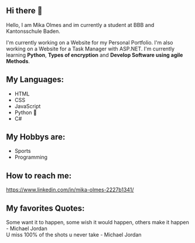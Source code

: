 ## Hi there 👋
Hello, I am Mika Olmes and im currently a student at BBB and Kantonsschule Baden.

I'm currently working on a Website for my Personal Portfolio.
I'm also working on a Website for a Task Manager with ASP.NET.
I'm currently learning <strong>Python</strong>, <strong>Types of encryption</strong> and <strong>Develop Software using agile Methods</strong>.

## My Languages:
- HTML 
- CSS 
- JavaScript 
- Python 🐍
- C#

## My Hobbys are:
- Sports
- Programming

## How to reach me:
https://www.linkedin.com/in/mika-olmes-2227b1341/

## My favorites Quotes:
Some want it to happen, some wish it would happen, others make it happen - Michael Jordan <br>
U miss 100% of the shots u never take - Michael Jordan


<!--
**ZTCKamikaze/ZTCKamikaze** is a ✨ _special_ ✨ repository because its `README.md` (this file) appears on your GitHub profile.

Here are some ideas to get you started:

- 🔭 I’m currently working on ...
- 🌱 I’m currently learning ...
- 👯 I’m looking to collaborate on ...
- 🤔 I’m looking for help with ...
- 💬 Ask me about ...
- 📫 How to reach me: ...
- 😄 Pronouns: ...
- ⚡ Fun fact: ...
-->
